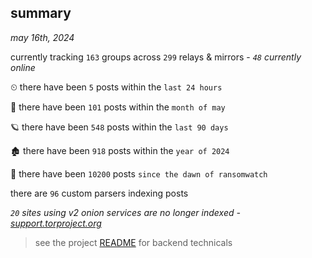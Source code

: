 
## summary
_may 16th, 2024_

currently tracking `163` groups across `299` relays & mirrors - _`48` currently online_

⏲ there have been `5` posts within the `last 24 hours`

🦈 there have been `101` posts within the `month of may`

🪐 there have been `548` posts within the `last 90 days`

🏚 there have been `918` posts within the `year of 2024`

🦕 there have been `10200` posts `since the dawn of ransomwatch`

there are `96` custom parsers indexing posts

_`20` sites using v2 onion services are no longer indexed - [support.torproject.org](https://support.torproject.org/onionservices/v2-deprecation/)_

> see the project [README](https://github.com/joshhighet/ransomwatch#ransomwatch--) for backend technicals
